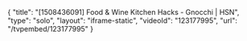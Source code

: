 {
    "title": "[1508436091] Food & Wine Kitchen Hacks - Gnocchi | HSN",
    "type": "solo",
    "layout": "iframe-static",
    "videoId": "123177995",
    "url": "\/tvpembed\/123177995"
}